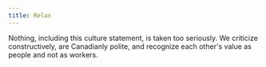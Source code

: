 ```yaml
---
title: Relax
---
```

Nothing, including this culture statement,
is taken too seriously.
We criticize constructively,
are Canadianly polite,
and recognize each other's value as people and not as workers.
